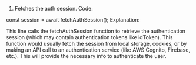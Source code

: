 1. Fetches the auth session.
Code:


const session = await fetchAuthSession();
Explanation:

This line calls the fetchAuthSession function to retrieve the authentication session (which may contain authentication tokens like idToken).
This function would usually fetch the session from local storage, cookies, or by making an API call to an authentication service (like AWS Cognito, Firebase, etc.). This will provide the necessary info to authenticate the user.